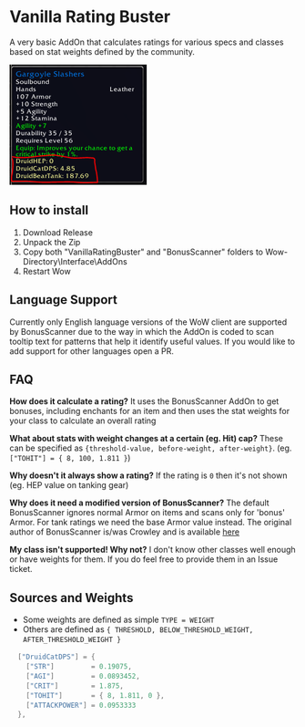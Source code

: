 
# Vanilla Rating Buster

A very basic AddOn that calculates ratings for various specs and classes based on stat weights defined by the community. 

![example_druid.png](VanillaRatingBuster/assets/example_druid.png)

## How to install

1. Download Release
2. Unpack the Zip
3. Copy both "VanillaRatingBuster" and "BonusScanner" folders to Wow-Directory\Interface\AddOns
4. Restart Wow


## Language Support

Currently only English language versions of the WoW client are supported by BonusScanner due to the way in which the AddOn is coded to scan tooltip text for patterns that help it identify useful values. If you would like to add support for other languages open a PR.


## FAQ

**How does it calculate a rating?**
It uses the BonusScanner AddOn to get bonuses, including enchants for an item and then uses the stat weights for your class to calculate an overall rating

**What about stats with weight changes at a certain (eg. Hit) cap?**
These can be specified as `{threshold-value, before-weight, after-weight}`. (eg. `["TOHIT"] = { 8, 100, 1.811 }`)

**Why doesn't it always show a rating?**
If the rating is `0` then it's not shown (eg. HEP value on tanking gear)

**Why does it need a modified version of BonusScanner?**
The default BonusScanner ignores normal Armor on items and scans only for 'bonus' Armor. For tank ratings we need the base Armor value instead. The original author of BonusScanner is/was Crowley and is available [here](https://wow.curseforge.com/projects/project-1352)

**My class isn't supported! Why not?**
I don't know other classes well enough or have weights for them. If you do feel free to provide them in an Issue ticket.


## Sources and Weights

 - Some weights are defined as simple `TYPE = WEIGHT`
 - Others are defined as `{ THRESHOLD, BELOW_THRESHOLD_WEIGHT, AFTER_THRESHOLD_WEIGHT }`

```lua
  ["DruidCatDPS"] = {
    ["STR"]         = 0.19075,
    ["AGI"]         = 0.0893452,
    ["CRIT"]        = 1.875,
    ["TOHIT"]       = { 8, 1.811, 0 }, 
    ["ATTACKPOWER"] = 0.0953333
  },
```


